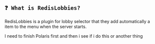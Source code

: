 ## ```❓ What is RedisLobbies?```

RedisLobbies is a plugin for lobby selector that they add automatically a item to the menu when the server starts.



I need to finish Polaris first and then i see if i do this or another thing
